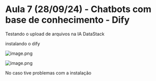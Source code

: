# Aula 7 (28/09/24)  - Chatbots com base de conhecimento - Dify

Testando o upload de arquivos na IA DataStack

instalando o dify 

![image.png](image.png)

![image.png](image%201.png)

No caso tive  problemas  com a instalação